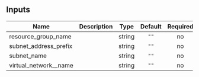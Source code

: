 ## Inputs

| Name | Description | Type | Default | Required |
|------|-------------|:----:|:-----:|:-----:|
| resource\_group\_name |  | string | `""` | no |
| subnet\_address\_prefix |  | string | `""` | no |
| subnet\_name |  | string | `""` | no |
| virtual\_network\_\_name |  | string | `""` | no |

